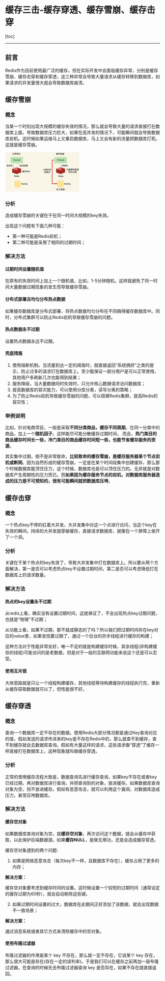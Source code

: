 # 缓存三击-缓存穿透、缓存雪崩、缓存击穿

[toc]

---

## 前言

Redis作为目前使用最广泛的缓存，但在实际开发中会面临缓存异常，分别是缓存雪崩、缓存击穿和缓存穿透，这三种异常会导致大量请求从缓存转移到数据库，如果请求的并发量很大就会导致数据库崩溃。

## 缓存雪崩

### 概念

当某一个时刻出现大规模的缓存失效的情况，那么就会导致大量的请求直接打在数据库上面，导致数据库压力巨大，如果在高并发的情况下，可能瞬间就会导致数据库宕机。这时候如果运维马上又重启数据库，马上又会有新的流量把数据库打死。这就是缓存雪崩。

<img src="./缓存三击.assets/截屏2023-06-26 20.49.55.png" alt="截屏2023-06-26 20.49.55" style="zoom:50%;" />

### 分析

造成缓存雪崩的关键在于在同一时间大规模的key失效。

出现这个问题有下面几种可能：

- 第一种可能是Redis宕机；
- 第二种可能是采用了相同的过期时间；

### 解决方法

#### 过期时间设置随机值

在原有的失效时间上加上一个随机值，比如，1-5分钟随机。这样就避免了同一时间大量数据过期现象的发生而导致缓存雪崩。

#### 分布式部署且均匀分布热点数据

如果缓存数据库是分布式部署，将热点数据均匀分布在不同搞得缓存数据库中。同时，分布式集群可以防止Redis宕机导致缓存雪崩的问题。

#### 热点数据永不过期

设置热点数据永远不过期。

#### 兜底措施

1. 使用熔断机制。当流量到达一定的阈值时，就直接返回“系统拥挤”之类的提示，防止过多的请求打在数据库上。至少能保证一部分用户是可以正常使用，其他用户多刷新几次也能得到结果；
2. 服务降级，当大量数据同时失效时，只允许核心数据请求访问数据库；
3. 提高数据库的容灾能力，可以使用分库分表，读写分离的策略；
4. 为了防止Redis宕机导致缓存雪崩的问题，可以搭建Redis集群，提高Redis的容灾性；

### 举例说明

比如，针对电商项目，一般是采取**不同分类商品，缓存不同周期**。在同一分类中的商品，加上一个**随机因子**。这样能尽可能分散缓存过期时间， 而且，**热门类目的商品缓存时间长一些，冷门类目的商品缓存时间短一些，也能节省缓存服务的资源**。

其实集中过期，倒不是非常致命，**比较致命的缓存雪崩，是缓存服务器某个节点宕机或断网**。因为自然形成的缓存雪崩，一定是在某个时间段集中创建缓存，那么那个时候数据库能顶住压力，这个时候，数据库也是可以顶住压力的。无非就是对数据库产生周期性的压力而已。而**如果因为缓存服务节点的宕机，对数据库服务器造成的压力是不可预知的，很有可能瞬间就把数据库压垮**。



## 缓存击穿

### 概念

一个热点key不停的扛着大并发，大并发集中对这一个点进行访问，当这个key在失效的瞬间，持续的大并发就穿破缓存，直接请求数据库，就像在一个屏障上凿开了一个洞。

### 分析

关键在于某个热点的key失效了，导致大并发集中打在数据库上。所以要从两个方面解决，第一是否可以考虑热点key不设置过期时间，第二是否可以考虑降低打在数据库上的请求数量。

### 解决方法

#### 热点的key设置永不过期

从redis上看，确实没有设置过期时间，这就保证了，不会出现热点key过期问题，也就是“物理”不过期；

从功能上看，如果不过期，那不就成静态的了吗？所以我们把过期时间存在key对应的value里，如果发现要过期了，通过一个后台的异步线程进行缓存的构建；

这种方法对于性能非常友好，唯一不足的就是构建缓存时候，其余线程(非构建缓存的线程)可能访问的是老数据，但是对于一般的互联网功能来说这个还是可以忍受。

#### 使用互斥锁

大体思路就是只让一个线程构建缓存，其他线程等待构建缓存的线程执行完，重新从缓存获取数据就可以了，但性能很不好。



## 缓存穿透

### 概念

查询一个数据库一定不存在的数据。使用Redis大部分情况都是通过Key查询对应的值，假如发送的请求传进来的key是不存在Redis中的，那么就查不到缓存，查不到缓存就会去数据库查询。假如有大量这样的请求，这些请求像“穿透”了缓存一样直接打在数据库上，这种现象就叫做缓存穿透。

### 分析

正常的使用缓存流程大致是，数据查询先进行缓存查询，如果key不存在或者key已经过期，再对数据库进行查询，并把查询到的对象，放进缓存。如果数据库查询对象为空，则不放进缓存。假如有恶意攻击，就可以利用这个漏洞，对数据库造成压力，甚至压垮数据库。

### 解决方法

#### 缓存空对象

如果数据库查询对象为空，就**缓存空对象**，再次访问这个数据，就会从缓存中获取，以此保护后端数据源。如果**缓存NULL**，是做无用功，还是会造成缓存穿透。

缓存空对象遇到的两个问题:

1. 如果是网络恶意攻击（每次key不一样，且数据库不存在），缓存占用了更多的内存；

**解决方案：**

缓存空对象要考虑到缓存时间的设置。这时候设置一个较短的过期时间（通常设定的缓存过期为60秒），就会自动剔除这些键。

2. 如果过期时间设置的过大，数据库在此期间正好添加了该数据，就会出现数据不一致场景；

**解决方案：**

通过消息系统或者其它方式来清除缓存中的空对象。

#### 使用布隆过滤器

布隆过滤器的作用是某个 key 不存在，那么就一定不存在，它说某个 key 存在，那么很大可能是存在(存在一定的误判率)。于是我们可以在缓存之前再加一层布隆过滤器，在查询的时候先去布隆过滤器查询 key 是否存在，如果不存在就直接返回。